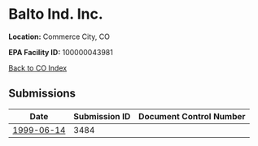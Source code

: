 # Balto Ind. Inc.

**Location:** Commerce City, CO

**EPA Facility ID:** 100000043981

[Back to CO Index](../../index.md)

## Submissions

| Date | Submission ID | Document Control Number |
|------|--------------|-------------------------|
| [1999-06-14](submissions/3484.md) | 3484 |  |
